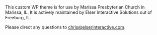 This custom WP theme is for use by Marissa Presbyterian Church in Marissa, IL. It is actively maintained by Elser Interactive Solutions out of Freeburg, IL.

Please direct any questions to chris@elserinteractive.com.
